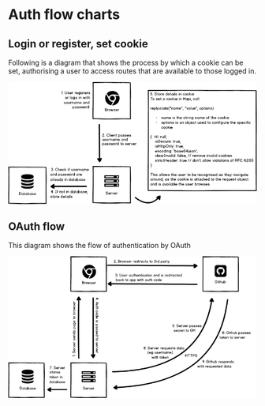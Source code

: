 # Auth flow charts

## Login or register, set cookie
Following is a diagram that shows the process by which a cookie can be set, authorising a user to access routes that are available to those logged in.

![cookie-auth](images/hapi-set-cookie.png)

## OAuth flow
This diagram shows the flow of authentication by OAuth  

![oauth-flow](images/OAuth-flow.png)
